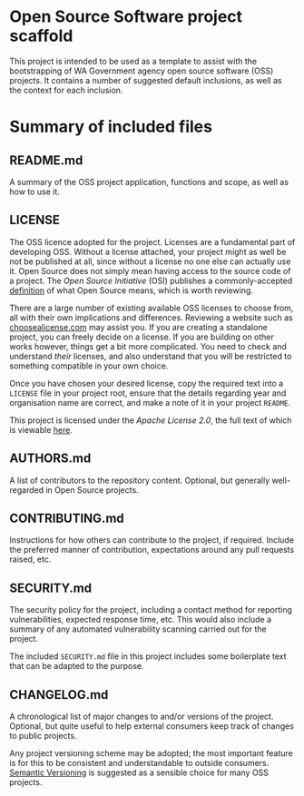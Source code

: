 # Open Source Software project scaffold

This project is intended to be used as a template to assist with the bootstrapping
of WA Government agency open source software (OSS) projects. It contains a number of
suggested default inclusions, as well as the context for each inclusion.

# Summary of included files

## README.md

A summary of the OSS project application, functions and scope, as well as how to use it.

## LICENSE

The OSS licence adopted for the project. Licenses are a fundamental part of developing OSS.
Without a license attached, your project might as well be not be published at all, since
without a license no one else can actually use it. Open Source does not simply
mean having access to the source code of a project. The *Open Source Initiative*
(OSI) publishes a commonly-accepted [definition](https://opensource.org/osd) of
what Open Source means, which is worth reviewing.

There are a large number of existing available OSS licenses to choose from, all with
their own implications and differences. Reviewing a website such as
[choosealicense.com](https://choosealicense.com/) may assist you. If you are creating a standalone project, you can
freely decide on a license. If you are building on other works however, things get a
bit more complicated. You need to check and understand *their* licenses, and also
understand that you will be restricted to something compatible in your own choice.

Once you have chosen your desired license, copy the required text into a `LICENSE`
file in your project root, ensure that the details regarding year and
organisation name are correct, and make a note of it in your project `README`.

This project is licensed under the *Apache License 2.0*, the full text of which
is viewable [here](https://choosealicense.com/licenses/apache-2.0/).

## AUTHORS.md

A list of contributors to the repository content. Optional, but generally
well-regarded in Open Source projects.

## CONTRIBUTING.md

Instructions for how others can contribute to the project, if required.
Include the preferred manner of contribution, expectations around any pull requests
raised, etc.

## SECURITY.md

The security policy for the project, including a contact method for reporting
vulnerabilities, expected response time, etc. This would also include a summary of
any automated vulnerability scanning carried out for the project.

The included `SECURITY.md` file in this project includes some boilerplate text
that can be adapted to the purpose.

## CHANGELOG.md

A chronological list of major changes to and/or versions of the project.
Optional, but quite useful to help external consumers keep track of changes to
public projects.

Any project versioning scheme may be adopted; the most important feature is for
this to be consistent and understandable to outside consumers. [Semantic
Versioning](https://semver.org/spec/v2.0.0.html) is suggested as a sensible
choice for many OSS projects.
